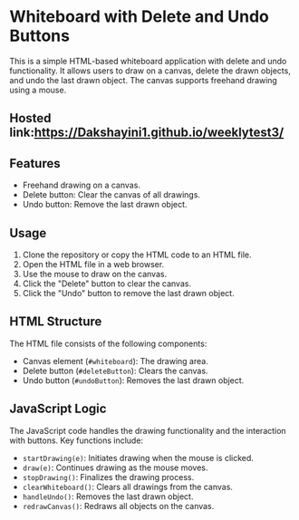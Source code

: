 # Whiteboard with Delete and Undo Buttons

This is a simple HTML-based whiteboard application with delete and undo functionality. It allows users to draw on a canvas, delete the drawn objects, and undo the last drawn object. The canvas supports freehand drawing using a mouse.

## Hosted link:https://Dakshayini1.github.io/weeklytest3/
 


## Features

- Freehand drawing on a canvas.
- Delete button: Clear the canvas of all drawings.
- Undo button: Remove the last drawn object.

## Usage

1. Clone the repository or copy the HTML code to an HTML file.
2. Open the HTML file in a web browser.
3. Use the mouse to draw on the canvas.
4. Click the "Delete" button to clear the canvas.
5. Click the "Undo" button to remove the last drawn object.

## HTML Structure

The HTML file consists of the following components:

- Canvas element (`#whiteboard`): The drawing area.
- Delete button (`#deleteButton`): Clears the canvas.
- Undo button (`#undoButton`): Removes the last drawn object.

## JavaScript Logic

The JavaScript code handles the drawing functionality and the interaction with buttons. Key functions include:

- `startDrawing(e)`: Initiates drawing when the mouse is clicked.
- `draw(e)`: Continues drawing as the mouse moves.
- `stopDrawing()`: Finalizes the drawing process.
- `clearWhiteboard()`: Clears all drawings from the canvas.
- `handleUndo()`: Removes the last drawn object.
- `redrawCanvas()`: Redraws all objects on the canvas.

#
